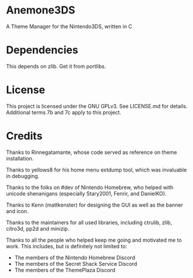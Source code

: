 # Anemone3DS
A Theme Manager for the Nintendo3DS, written in C

# Dependencies
This depends on zlib. Get it from portlibs.

# License
This project is licensed under the GNU GPLv3. See LICENSE.md for details. Additional terms 7b and 7c apply to this project.

# Credits
Thanks to Rinnegatamante, whose code served as reference on theme installation.

Thanks to yellows8 for his home menu extdump tool, which was invaluable in debugging.

Thanks to the folks on #dev of Nintendo Homebrew, who helped with unicode shenanigans (especially Stary2001, Fenrir, and DanielKO).

Thanks to Kenn (mattkenster) for designing the GUI as well as the banner and icon.

Thanks to the maintainers for all used libraries, including ctrulib, zlib, citro3d, pp2d and minizip.

Thanks to all the people who helped keep me going and motivated me to work. This includes, but is definitely not limited to:
 * The members of the Nintendo Homebrew Discord
 * The members of the Secret Shack Service Discord
 * The members of the ThemePlaza Discord